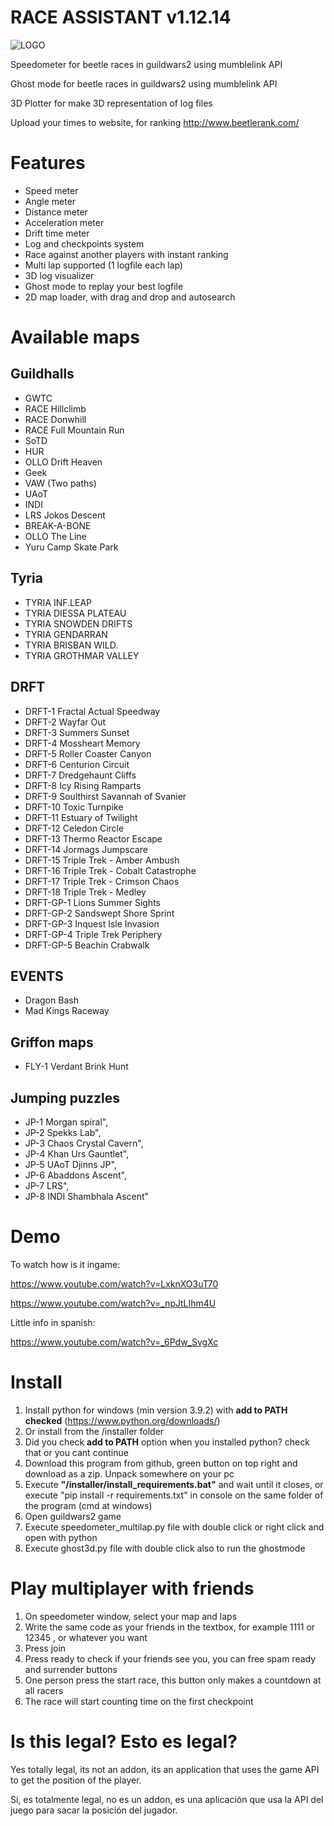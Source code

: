 # RACE ASSISTANT v1.12.14

![LOGO](https://user-images.githubusercontent.com/44058571/116699002-597dcc00-a9c5-11eb-8c08-e11e52794992.jpg)

Speedometer for beetle races in guildwars2 using mumblelink API

Ghost mode for beetle races in guildwars2 using mumblelink API

3D Plotter for make 3D representation of log files

Upload your times to website, for ranking
http://www.beetlerank.com/

# Features
 - Speed meter
 - Angle meter
 - Distance meter
 - Acceleration meter
 - Drift time meter
 - Log and checkpoints system
 - Race against another players with instant ranking
 - Multi lap supported (1 logfile each lap)
 - 3D log visualizer
 - Ghost mode to replay your best logfile
 - 2D map loader, with drag and drop and autosearch

# Available maps

## Guildhalls
 - GWTC
 - RACE Hillclimb
 - RACE Donwhill
 - RACE Full Mountain Run
 - SoTD
 - HUR
 - OLLO Drift Heaven
 - Geek
 - VAW (Two paths)
 - UAoT
 - INDI
 - LRS Jokos Descent
 - BREAK-A-BONE
 - OLLO The Line
 - Yuru Camp Skate Park
 
## Tyria
 - TYRIA INF.LEAP
 - TYRIA DIESSA PLATEAU
 - TYRIA SNOWDEN DRIFTS
 - TYRIA GENDARRAN
 - TYRIA BRISBAN WILD.
 - TYRIA GROTHMAR VALLEY
 
## DRFT
 - DRFT-1 Fractal Actual Speedway
 - DRFT-2 Wayfar Out
 - DRFT-3 Summers Sunset
 - DRFT-4 Mossheart Memory
 - DRFT-5 Roller Coaster Canyon
 - DRFT-6 Centurion Circuit
 - DRFT-7 Dredgehaunt Cliffs
 - DRFT-8 Icy Rising Ramparts
 - DRFT-9 Soulthirst Savannah of Svanier
 - DRFT-10 Toxic Turnpike
 - DRFT-11 Estuary of Twilight
 - DRFT-12 Celedon Circle
 - DRFT-13 Thermo Reactor Escape
 - DRFT-14 Jormags Jumpscare
 - DRFT-15 Triple Trek - Amber Ambush
 - DRFT-16 Triple Trek - Cobalt Catastrophe
 - DRFT-17 Triple Trek - Crimson Chaos
 - DRFT-18 Triple Trek - Medley
 - DRFT-GP-1 Lions Summer Sights
 - DRFT-GP-2 Sandswept Shore Sprint
 - DRFT-GP-3 Inquest Isle Invasion
 - DRFT-GP-4 Triple Trek Periphery
 - DRFT-GP-5 Beachin Crabwalk
 
## EVENTS
 - Dragon Bash
 - Mad Kings Raceway
 
## Griffon maps
 - FLY-1 Verdant Brink Hunt

## Jumping puzzles
 - JP-1 Morgan spiral",
 - JP-2 Spekks Lab",
 - JP-3 Chaos Crystal Cavern",
 - JP-4 Khan Urs Gauntlet",
 - JP-5 UAoT Djinns JP",
 - JP-6 Abaddons Ascent",
 - JP-7 LRS",
 - JP-8 INDI Shambhala Ascent"

# Demo

To watch how is it ingame:

https://www.youtube.com/watch?v=LxknXO3uT70

https://www.youtube.com/watch?v=_npJtLIhm4U

Little info in spanish:

https://www.youtube.com/watch?v=_6Pdw_SvgXc

# Install

1. Install python for windows (min version 3.9.2) with **add to PATH checked** (https://www.python.org/downloads/) 
2. Or install from the /installer folder
3. Did you check **add to PATH** option when you installed python? check that or you cant continue
4. Download this program from github, green button on top right and download as a zip. Unpack somewhere on your pc
5. Execute **"/installer/install_requirements.bat"** and wait until it closes, or execute "pip install -r requirements.txt" in console on the same folder of the program (cmd at windows)
6. Open guildwars2 game
7. Execute speedometer_multilap.py file with double click or right click and open with python
8. Execute ghost3d.py file with double click also to run the ghostmode

# Play multiplayer with friends
1. On speedometer window, select your map and laps 
2. Write the same code as your friends in the textbox, for example 1111 or 12345 , or whatever you want
3. Press join
4. Press ready to check if your friends see you, you can free spam ready and surrender buttons
5. One person press the start race, this button only makes a countdown at all racers
6. The race will start counting time on the first checkpoint
 
# Is this legal? Esto es legal?
Yes totally legal, its not an addon, its an application that uses the game API to get the position of the player.

Si, es totalmente legal, no es un addon, es una aplicación que usa la API del juego para sacar la posición del jugador.

